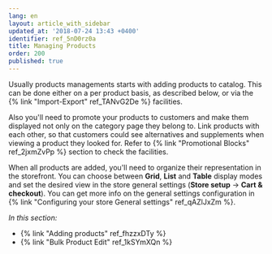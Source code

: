```yaml
---
lang: en
layout: article_with_sidebar
updated_at: '2018-07-24 13:43 +0400'
identifier: ref_5nD0rz0a
title: Managing Products
order: 200
published: true
---
```

Usually products managements starts with adding products to catalog. This can be done either on a per product basis, as described below, or via the {% link "Import-Export" ref_TANvG2De %} facilities. 

Also you'll need to promote your products to customers and make them displayed not only on the category page they belong to. Link products with each other, so that customers could see alternatives and supplements when viewing a product they looked for. Refer to {% link "Promotional Blocks" ref_2jxmZvPp %} section to check the facilities.

When all products are added, you'll need to organize their representation in the storefront. You can choose between **Grid**, **List** and **Table** display modes and set the desired view in the store general settings (**Store setup** -> **Cart & checkout**). You can get more info on the general settings configuration in {% link "Configuring your store General settings" ref_qAZlJxZm %}.

_In this section:_

*   {% link "Adding products" ref_fhzzxDTy %}
*   {% link "Bulk Product Edit" ref_1kSYmXQn %}
